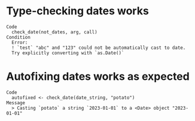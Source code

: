 # Type-checking dates works

    Code
      check_date(not_dates, arg, call)
    Condition
      Error:
      ! `test` "abc" and "123" could not be automatically cast to date.
      Try explicitly converting with `as.Date()`

# Autofixing dates works as expected

    Code
      autofixed <- check_date(date_string, "potato")
    Message
      > Casting `potato` a string `2023-01-01` to a <Date> object "2023-01-01"

